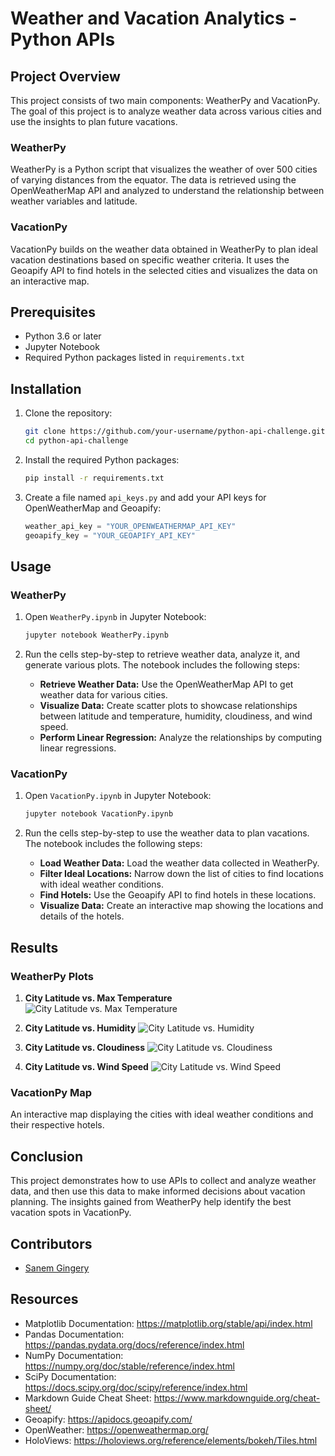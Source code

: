 # Weather and Vacation Analytics - Python APIs

## Project Overview
This project consists of two main components: WeatherPy and VacationPy. The goal of this project is to analyze weather data across various cities and use the insights to plan future vacations.

### WeatherPy
WeatherPy is a Python script that visualizes the weather of over 500 cities of varying distances from the equator. The data is retrieved using the OpenWeatherMap API and analyzed to understand the relationship between weather variables and latitude.

### VacationPy
VacationPy builds on the weather data obtained in WeatherPy to plan ideal vacation destinations based on specific weather criteria. It uses the Geoapify API to find hotels in the selected cities and visualizes the data on an interactive map.

## Prerequisites
- Python 3.6 or later
- Jupyter Notebook
- Required Python packages listed in `requirements.txt`

## Installation
1. Clone the repository:
    ```bash
    git clone https://github.com/your-username/python-api-challenge.git
    cd python-api-challenge
    ```

2. Install the required Python packages:
    ```bash
    pip install -r requirements.txt
    ```

3. Create a file named `api_keys.py` and add your API keys for OpenWeatherMap and Geoapify:
    ```python
    weather_api_key = "YOUR_OPENWEATHERMAP_API_KEY"
    geoapify_key = "YOUR_GEOAPIFY_API_KEY"
    ```

## Usage

### WeatherPy
1. Open `WeatherPy.ipynb` in Jupyter Notebook:
    ```bash
    jupyter notebook WeatherPy.ipynb
    ```

2. Run the cells step-by-step to retrieve weather data, analyze it, and generate various plots. The notebook includes the following steps:
    - **Retrieve Weather Data:** Use the OpenWeatherMap API to get weather data for various cities.
    - **Visualize Data:** Create scatter plots to showcase relationships between latitude and temperature, humidity, cloudiness, and wind speed.
    - **Perform Linear Regression:** Analyze the relationships by computing linear regressions.

### VacationPy
1. Open `VacationPy.ipynb` in Jupyter Notebook:
    ```bash
    jupyter notebook VacationPy.ipynb
    ```

2. Run the cells step-by-step to use the weather data to plan vacations. The notebook includes the following steps:
    - **Load Weather Data:** Load the weather data collected in WeatherPy.
    - **Filter Ideal Locations:** Narrow down the list of cities to find locations with ideal weather conditions.
    - **Find Hotels:** Use the Geoapify API to find hotels in these locations.
    - **Visualize Data:** Create an interactive map showing the locations and details of the hotels.

## Results

### WeatherPy Plots
1. **City Latitude vs. Max Temperature**
    ![City Latitude vs. Max Temperature](./Fig1.png)

2. **City Latitude vs. Humidity**
    ![City Latitude vs. Humidity](./Fig2.png)

3. **City Latitude vs. Cloudiness**
    ![City Latitude vs. Cloudiness](./Fig3.png)

4. **City Latitude vs. Wind Speed**
    ![City Latitude vs. Wind Speed](./Fig4.png)

### VacationPy Map
An interactive map displaying the cities with ideal weather conditions and their respective hotels.

## Conclusion
This project demonstrates how to use APIs to collect and analyze weather data, and then use this data to make informed decisions about vacation planning. The insights gained from WeatherPy help identify the best vacation spots in VacationPy.

## Contributors
- [Sanem Gingery](https://github.com/endoplasmicosmic)

## Resources

- Matplotlib Documentation: https://matplotlib.org/stable/api/index.html
- Pandas Documentation: https://pandas.pydata.org/docs/reference/index.html
- NumPy Documentation: https://numpy.org/doc/stable/reference/index.html
- SciPy Documentation: https://docs.scipy.org/doc/scipy/reference/index.html
- Markdown Guide Cheat Sheet: https://www.markdownguide.org/cheat-sheet/
- Geoapify: https://apidocs.geoapify.com/
- OpenWeather: https://openweathermap.org/
- HoloViews: https://holoviews.org/reference/elements/bokeh/Tiles.html
